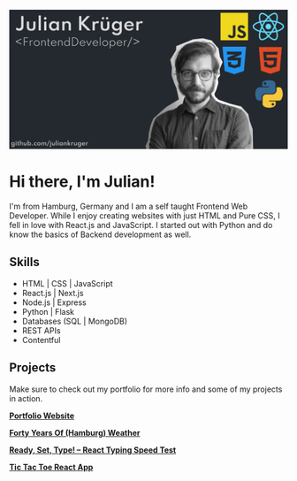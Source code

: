 ![Julian Krüger, Frontend Web Development](https://github.com/juliankruger/juliankruger/blob/main/github-banner.png)


# Hi there, I'm Julian!

I'm from Hamburg, Germany and I am a self taught Frontend Web Developer. While I enjoy creating websites with just HTML and Pure CSS, I fell in love with React.js and JavaScript. I started out with Python and do know the basics of Backend development as well.

## Skills

* HTML | CSS | JavaScript
* React.js | Next.js
* Node.js | Express
* Python | Flask
* Databases (SQL | MongoDB)
* REST APIs
* Contentful

## Projects

Make sure to check out my portfolio for more info and some of my projects in action.

**[Portfolio Website](https://www.iamjulian.de/)**

**[Forty Years Of (Hamburg) Weather](https://fortyyearsofweather.netlify.app/)**

**[Ready, Set, Type! – React Typing Speed Test](https://readysettype.netlify.app/)**

**[Tic Tac Toe React App](https://click-tac-toe.netlify.app/)**
